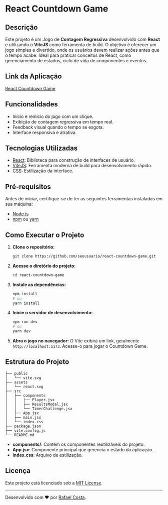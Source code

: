 # React Countdown Game

## Descrição

Este projeto é um Jogo de **Contagem Regressiva** desenvolvido com **React** e utilizando o **ViteJS** como ferramenta de build. O objetivo é oferecer um jogo simples e divertido, onde os usuários devem realizar ações antes que o tempo acabe. Ideal para praticar conceitos de React, como gerenciamento de estados, ciclo de vida de componentes e eventos.

## Link da Aplicação

[React Countdown Game](https://costaceta.github.io/react-countdown-game/)

## Funcionalidades

- Início e reinício do jogo com um clique.
- Exibição de contagem regressiva em tempo real.
- Feedback visual quando o tempo se esgota.
- Interface responsiva e atrativa.

## Tecnologias Utilizadas

- [React](https://reactjs.org/): Biblioteca para construção de interfaces de usuário.
- [ViteJS](https://vitejs.dev/): Ferramenta moderna de build para desenvolvimento rápido.
- [CSS](https://developer.mozilla.org/pt-BR/docs/Web/CSS): Estilização da interface.

## Pré-requisitos

Antes de iniciar, certifique-se de ter as seguintes ferramentas instaladas em sua máquina:

- [Node.js](https://nodejs.org/)
- [npm](https://www.npmjs.com/) ou [yarn](https://yarnpkg.com/)

## Como Executar o Projeto

1. **Clone o repositório:**

   ```bash
   git clone https://github.com/seuusuario/react-countdown-game.git
   ```

2. **Acesse o diretório do projeto:**

   ```bash
   cd react-countdown-game 
   ```

3. **Instale as dependências:**

   ```bash
   npm install
   # ou
   yarn install
   ```

4. **Inicie o servidor de desenvolvimento:**

   ```bash
   npm run dev
   # ou
   yarn dev
   ```

5. **Abra o jogo no navegador:**
   O Vite exibirá um link, geralmente `http://localhost:5173`. Acesse-o para jogar o Countdown Game.

## Estrutura do Projeto

```
├── public
│   └── vite.svg
├── assets
│   └── react.svg
├── src
│   ├── components
│   │   ├── Player.jsx
│   │   ├── ResultsModal.jsx
│   │   └── TimerChallenge.jsx
│   ├── App.jsx
│   ├── main.jsx
│   └── index.css
├── package.json
├── vite.config.js
└── README.md
```

- **components/**: Contém os componentes reutilizáveis do projeto.
- **App.jsx**: Componente principal que gerencia o estado da aplicação.
- **index.css**: Arquivo de estilização.

## Licença

Este projeto está licenciado sob a [MIT License](LICENSE).

---

Desenvolvido com ❤️ por [Rafael Costa](https://github.com/costaceta).

